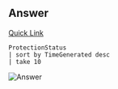 ## Answer
[Quick Link](https://portal.loganalytics.io/Demo?q=H4sIAAAAAAAAAwsoyi9JTS7JzM8LLkksKS3m5apRKM4vKlFIqlQIycxNdU%2FNSy1KLElNUUhJLU4GyZYkZqcqGBpwAQC6M2YHOgAAAA%3D%3D&timespan=P1D)
~~~~
ProtectionStatus
| sort by TimeGenerated desc
| take 10
~~~~

![Answer](https://github.com/chboeh/MsftEntropy/blob/master/Training/Pictures/KQLRefresher_3.png)
